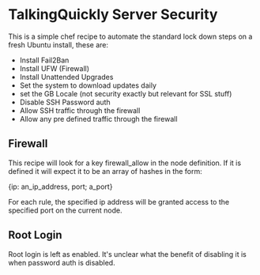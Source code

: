 # TalkingQuickly Server Security

This is a simple chef recipe to automate the standard lock down steps on a fresh Ubuntu install, these are:

- Install Fail2Ban
- Install UFW (Firewall)
- Install Unattended Upgrades
- Set the system to download updates daily
- set the GB Locale (not security exactly but relevant for SSL stuff)
- Disable SSH Password auth
- Allow SSH traffic through the firewall
- Allow any pre defined traffic through the firewall

## Firewall

This recipe will look for a key firewall_allow in the node definition.
If it is defined it will expect it to be an array of hashes in the form:

{ip: an_ip_address, port; a_port}

For each rule, the specified ip address will be granted access to the
specified port on the current node.

## Root Login

Root login is left as enabled. It's unclear what the benefit of
disabling it is when password auth is disabled.
